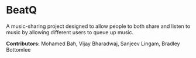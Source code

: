 # BeatQ
A music-sharing project designed to allow people to both share and listen to music by allowing different users to queue up music. 

**Contributors:** Mohamed Bah, Vijay Bharadwaj, Sanjeev Lingam, Bradley Bottomlee
